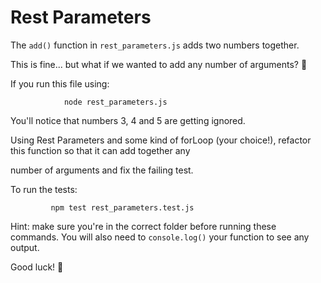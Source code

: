# Rest Parameters

The `add()` function in `rest_parameters.js` adds two numbers together.

This is fine... but what if we wanted to add any number of arguments? 🤔

If you run this file using:

                node rest_parameters.js

You'll notice that numbers 3, 4 and 5 are getting ignored.

Using Rest Parameters and some kind of forLoop (your choice!), refactor this function so that it can add together any

number of arguments and fix the failing test.

To run the tests:

             npm test rest_parameters.test.js

Hint: make sure you're in the correct folder before running these commands. You will also need to `console.log()` your function to see any output.

Good luck! 🙌
